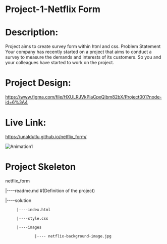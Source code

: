 # Project-1-Netflix Form

# Description:

Project aims to create survey form within html and css. Problem Statement Your company has recently started on a project that aims to conduct a survey to measure the demands and interests of its customers. So you and your colleagues have started to work on the project.

# Project Design:

https://www.figma.com/file/HXULRJVkPlaCpxQlbm82bX/Project001?node-id=6%3A4

# Live Link:

https://unaldutlu.github.io/netflix_form/


![Animation1](https://user-images.githubusercontent.com/94699375/193427113-41723fe6-da4d-4d41-9022-f06c7bf1b054.gif)




# Project Skeleton

netflix_form

|----readme.md #(Definition of the project)

|----solution

         |----index.html

         |----style.css

         |----images

                 |---- netflix-background-image.jpg
